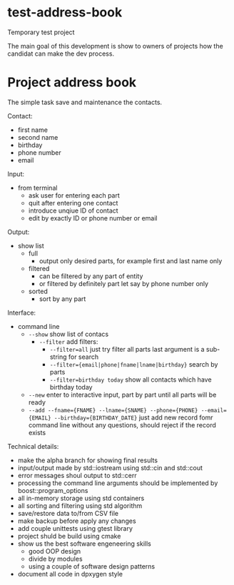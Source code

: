 # test-address-book
Temporary test project

The main goal of this development is show to owners of projects how the candidat can make the dev process.

# Project address book

The simple task save and maintenance the contacts.

Contact:
- first name
- second name
- birthday
- phone number
- email

Input:
- from terminal
  - ask user for entering each part
  - quit after entering one contact
  - introduce unqiue ID of contact
  - edit by exactly ID or phone number or email

Output:
- show list
  - full
    - output only desired parts, for example first and last name only
  - filtered
    - can be filtered by any part of entity
    - or filtered by definitely part let say by phone number only
  - sorted
    - sort by any part
 
 Interface:
   - command line
     - `--show` show list of contacs
       - `--filter` add filters:
         - `--filter=all` just try filter all parts last argument is a sub-string for search
         - `--filter={email|phone|fname|lname|birthday}` search by parts
         - `--filter=birthday today` show all contacts which have birthday today
     - `--new` enter to interactive input, part by part until all parts will be ready
     - `--add --fname={FNAME} --lname={SNAME} --phone={PHONE} --email={EMAIL} --birthday={BIRTHDAY_DATE}` just add new record fomr command line without any questions, should reject if the record exists

Technical details:
- make the alpha branch for showing final results
- input/output made by std::iostream using std::cin and std::cout
- error messages shoul output to std::cerr
- processing the command line arguments should be implemented by boost::program_options
- all in-memory storage using std containers
- all sorting and filtering using std algorithm
- save/restore data to/from CSV file
- make backup before apply any changes
- add couple unittests using gtest library
- project shuld be build using cmake
- show us the best software engeneering skills
  - good OOP design
  - divide by modules
  - using a couple of software design patterns
- document all code in dpxygen style
